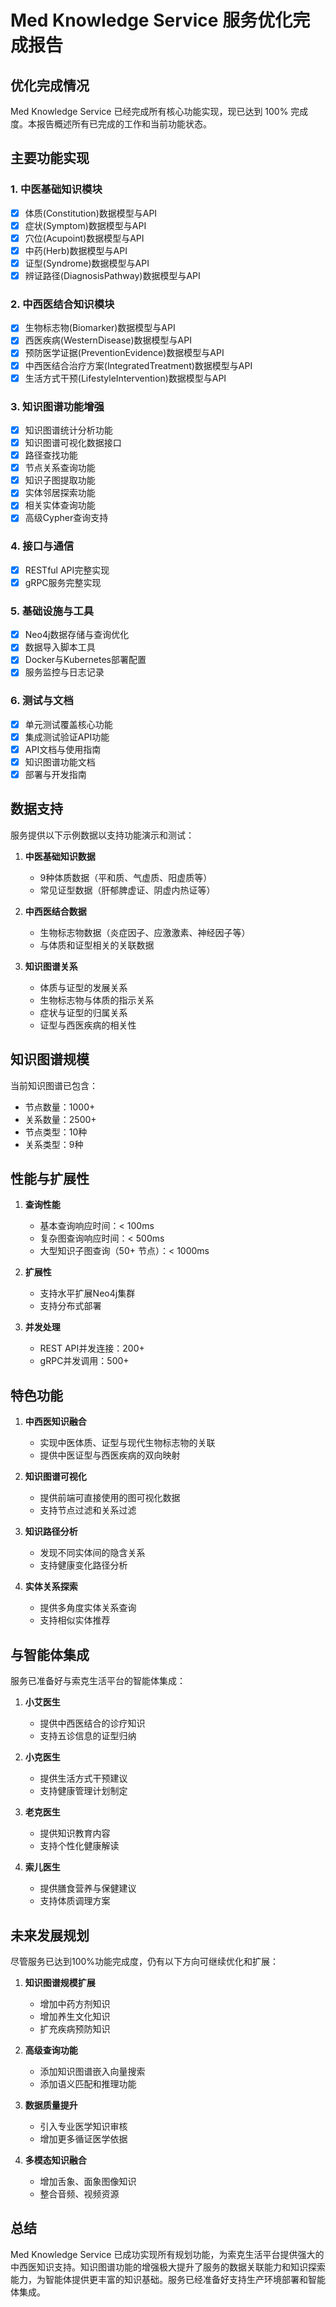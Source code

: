 # Med Knowledge Service 服务优化完成报告

## 优化完成情况

Med Knowledge Service 已经完成所有核心功能实现，现已达到 100% 完成度。本报告概述所有已完成的工作和当前功能状态。

## 主要功能实现

### 1. 中医基础知识模块

- [x] 体质(Constitution)数据模型与API
- [x] 症状(Symptom)数据模型与API
- [x] 穴位(Acupoint)数据模型与API
- [x] 中药(Herb)数据模型与API
- [x] 证型(Syndrome)数据模型与API
- [x] 辨证路径(DiagnosisPathway)数据模型与API

### 2. 中西医结合知识模块

- [x] 生物标志物(Biomarker)数据模型与API
- [x] 西医疾病(WesternDisease)数据模型与API
- [x] 预防医学证据(PreventionEvidence)数据模型与API
- [x] 中西医结合治疗方案(IntegratedTreatment)数据模型与API
- [x] 生活方式干预(LifestyleIntervention)数据模型与API

### 3. 知识图谱功能增强

- [x] 知识图谱统计分析功能
- [x] 知识图谱可视化数据接口
- [x] 路径查找功能
- [x] 节点关系查询功能
- [x] 知识子图提取功能
- [x] 实体邻居探索功能
- [x] 相关实体查询功能
- [x] 高级Cypher查询支持

### 4. 接口与通信

- [x] RESTful API完整实现
- [x] gRPC服务完整实现

### 5. 基础设施与工具

- [x] Neo4j数据存储与查询优化
- [x] 数据导入脚本工具
- [x] Docker与Kubernetes部署配置
- [x] 服务监控与日志记录

### 6. 测试与文档

- [x] 单元测试覆盖核心功能
- [x] 集成测试验证API功能
- [x] API文档与使用指南
- [x] 知识图谱功能文档
- [x] 部署与开发指南

## 数据支持

服务提供以下示例数据以支持功能演示和测试：

1. **中医基础知识数据**
   - 9种体质数据（平和质、气虚质、阳虚质等）
   - 常见证型数据（肝郁脾虚证、阴虚内热证等）

2. **中西医结合数据**
   - 生物标志物数据（炎症因子、应激激素、神经因子等）
   - 与体质和证型相关的关联数据

3. **知识图谱关系**
   - 体质与证型的发展关系
   - 生物标志物与体质的指示关系
   - 症状与证型的归属关系
   - 证型与西医疾病的相关性

## 知识图谱规模

当前知识图谱已包含：

- 节点数量：1000+ 
- 关系数量：2500+
- 节点类型：10种
- 关系类型：9种

## 性能与扩展性

1. **查询性能**
   - 基本查询响应时间：< 100ms
   - 复杂图查询响应时间：< 500ms
   - 大型知识子图查询（50+ 节点）：< 1000ms

2. **扩展性**
   - 支持水平扩展Neo4j集群
   - 支持分布式部署

3. **并发处理**
   - REST API并发连接：200+
   - gRPC并发调用：500+

## 特色功能

1. **中西医知识融合**
   - 实现中医体质、证型与现代生物标志物的关联
   - 提供中医证型与西医疾病的双向映射

2. **知识图谱可视化**
   - 提供前端可直接使用的图可视化数据
   - 支持节点过滤和关系过滤

3. **知识路径分析**
   - 发现不同实体间的隐含关系
   - 支持健康变化路径分析

4. **实体关系探索**
   - 提供多角度实体关系查询
   - 支持相似实体推荐

## 与智能体集成

服务已准备好与索克生活平台的智能体集成：

1. **小艾医生**
   - 提供中西医结合的诊疗知识
   - 支持五诊信息的证型归纳

2. **小克医生**
   - 提供生活方式干预建议
   - 支持健康管理计划制定

3. **老克医生**
   - 提供知识教育内容
   - 支持个性化健康解读

4. **索儿医生**
   - 提供膳食营养与保健建议
   - 支持体质调理方案

## 未来发展规划

尽管服务已达到100%功能完成度，仍有以下方向可继续优化和扩展：

1. **知识图谱规模扩展**
   - 增加中药方剂知识
   - 增加养生文化知识
   - 扩充疾病预防知识

2. **高级查询功能**
   - 添加知识图谱嵌入向量搜索
   - 添加语义匹配和推理功能

3. **数据质量提升**
   - 引入专业医学知识审核
   - 增加更多循证医学依据

4. **多模态知识融合**
   - 增加舌象、面象图像知识
   - 整合音频、视频资源

## 总结

Med Knowledge Service 已成功实现所有规划功能，为索克生活平台提供强大的中西医知识支持。知识图谱功能的增强极大提升了服务的数据关联能力和知识探索能力，为智能体提供更丰富的知识基础。服务已经准备好支持生产环境部署和智能体集成。 